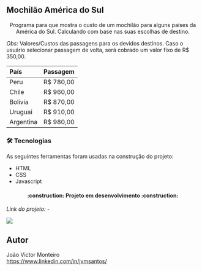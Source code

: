 ## Mochilão América do Sul

<p align="center">Programa para que mostra o custo de um mochilão para alguns países da América do Sul. Calculando com base nas suas escolhas de destino.</p>

*Obs:* Valores/Custos das passagens para os devidos destinos. Caso o usuário selecionar passagem de volta, será cobrado um valor fixo de R$ 350,00.

País | Passagem
:--------- | :------:
Peru |R$ 780,00
Chile |R$ 960,00
Bolivia |R$ 870,00
Uruguai |R$ 910,00
Argentina |R$ 980,00

### 🛠 Tecnologias

As seguintes ferramentas foram usadas na construção do projeto:

- HTML
- CSS
- Javascript

<h4 align="center"> 
	:construction: Projeto em desenvolvimento :construction:
</h4>

*Link do projeto:* -

![](-)

## Autor
João Victor Monteiro <br />
https://www.linkedin.com/in/jvmsantos/
